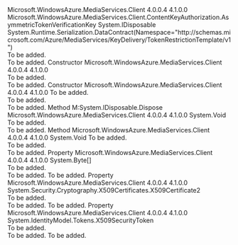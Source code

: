 <Type Name="X509CertTokenVerificationKey" FullName="Microsoft.WindowsAzure.MediaServices.Client.ContentKeyAuthorization.X509CertTokenVerificationKey">
  <TypeSignature Language="C#" Value="public class X509CertTokenVerificationKey : Microsoft.WindowsAzure.MediaServices.Client.ContentKeyAuthorization.AsymmetricTokenVerificationKey, IDisposable" />
  <TypeSignature Language="ILAsm" Value=".class public auto ansi beforefieldinit X509CertTokenVerificationKey extends Microsoft.WindowsAzure.MediaServices.Client.ContentKeyAuthorization.AsymmetricTokenVerificationKey implements class System.IDisposable" />
  <TypeSignature Language="DocId" Value="T:Microsoft.WindowsAzure.MediaServices.Client.ContentKeyAuthorization.X509CertTokenVerificationKey" />
  <TypeSignature Language="VB.NET" Value="Public Class X509CertTokenVerificationKey&#xA;Inherits AsymmetricTokenVerificationKey&#xA;Implements IDisposable" />
  <TypeSignature Language="F#" Value="type X509CertTokenVerificationKey = class&#xA;    inherit AsymmetricTokenVerificationKey&#xA;    interface IDisposable" />
  <AssemblyInfo>
    <AssemblyName>Microsoft.WindowsAzure.MediaServices.Client</AssemblyName>
    <AssemblyVersion>4.0.0.4</AssemblyVersion>
    <AssemblyVersion>4.1.0.0</AssemblyVersion>
  </AssemblyInfo>
  <Base>
    <BaseTypeName>Microsoft.WindowsAzure.MediaServices.Client.ContentKeyAuthorization.AsymmetricTokenVerificationKey</BaseTypeName>
  </Base>
  <Interfaces>
    <Interface>
      <InterfaceName>System.IDisposable</InterfaceName>
    </Interface>
  </Interfaces>
  <Attributes>
    <Attribute>
      <AttributeName>System.Runtime.Serialization.DataContract(Namespace="http://schemas.microsoft.com/Azure/MediaServices/KeyDelivery/TokenRestrictionTemplate/v1")</AttributeName>
    </Attribute>
  </Attributes>
  <Docs>
    <summary>To be added.</summary>
    <remarks>To be added.</remarks>
  </Docs>
  <Members>
    <Member MemberName=".ctor">
      <MemberSignature Language="C#" Value="public X509CertTokenVerificationKey ();" />
      <MemberSignature Language="ILAsm" Value=".method public hidebysig specialname rtspecialname instance void .ctor() cil managed" />
      <MemberSignature Language="DocId" Value="M:Microsoft.WindowsAzure.MediaServices.Client.ContentKeyAuthorization.X509CertTokenVerificationKey.#ctor" />
      <MemberSignature Language="VB.NET" Value="Public Sub New ()" />
      <MemberType>Constructor</MemberType>
      <AssemblyInfo>
        <AssemblyName>Microsoft.WindowsAzure.MediaServices.Client</AssemblyName>
        <AssemblyVersion>4.0.0.4</AssemblyVersion>
        <AssemblyVersion>4.1.0.0</AssemblyVersion>
      </AssemblyInfo>
      <Parameters />
      <Docs>
        <summary>To be added.</summary>
        <remarks>To be added.</remarks>
      </Docs>
    </Member>
    <Member MemberName=".ctor">
      <MemberSignature Language="C#" Value="public X509CertTokenVerificationKey (System.Security.Cryptography.X509Certificates.X509Certificate2 cert);" />
      <MemberSignature Language="ILAsm" Value=".method public hidebysig specialname rtspecialname instance void .ctor(class System.Security.Cryptography.X509Certificates.X509Certificate2 cert) cil managed" />
      <MemberSignature Language="DocId" Value="M:Microsoft.WindowsAzure.MediaServices.Client.ContentKeyAuthorization.X509CertTokenVerificationKey.#ctor(System.Security.Cryptography.X509Certificates.X509Certificate2)" />
      <MemberSignature Language="VB.NET" Value="Public Sub New (cert As X509Certificate2)" />
      <MemberSignature Language="F#" Value="new Microsoft.WindowsAzure.MediaServices.Client.ContentKeyAuthorization.X509CertTokenVerificationKey : System.Security.Cryptography.X509Certificates.X509Certificate2 -&gt; Microsoft.WindowsAzure.MediaServices.Client.ContentKeyAuthorization.X509CertTokenVerificationKey" Usage="new Microsoft.WindowsAzure.MediaServices.Client.ContentKeyAuthorization.X509CertTokenVerificationKey cert" />
      <MemberType>Constructor</MemberType>
      <AssemblyInfo>
        <AssemblyName>Microsoft.WindowsAzure.MediaServices.Client</AssemblyName>
        <AssemblyVersion>4.0.0.4</AssemblyVersion>
        <AssemblyVersion>4.1.0.0</AssemblyVersion>
      </AssemblyInfo>
      <Parameters>
        <Parameter Name="cert" Type="System.Security.Cryptography.X509Certificates.X509Certificate2" />
      </Parameters>
      <Docs>
        <param name="cert">To be added.</param>
        <summary>To be added.</summary>
        <remarks>To be added.</remarks>
      </Docs>
    </Member>
    <Member MemberName="Dispose">
      <MemberSignature Language="C#" Value="public void Dispose ();" />
      <MemberSignature Language="ILAsm" Value=".method public hidebysig newslot virtual instance void Dispose() cil managed" />
      <MemberSignature Language="DocId" Value="M:Microsoft.WindowsAzure.MediaServices.Client.ContentKeyAuthorization.X509CertTokenVerificationKey.Dispose" />
      <MemberSignature Language="VB.NET" Value="Public Sub Dispose ()" />
      <MemberSignature Language="F#" Value="abstract member Dispose : unit -&gt; unit&#xA;override this.Dispose : unit -&gt; unit" Usage="x509CertTokenVerificationKey.Dispose " />
      <MemberType>Method</MemberType>
      <Implements>
        <InterfaceMember>M:System.IDisposable.Dispose</InterfaceMember>
      </Implements>
      <AssemblyInfo>
        <AssemblyName>Microsoft.WindowsAzure.MediaServices.Client</AssemblyName>
        <AssemblyVersion>4.0.0.4</AssemblyVersion>
        <AssemblyVersion>4.1.0.0</AssemblyVersion>
      </AssemblyInfo>
      <ReturnValue>
        <ReturnType>System.Void</ReturnType>
      </ReturnValue>
      <Parameters />
      <Docs>
        <summary>To be added.</summary>
        <remarks>To be added.</remarks>
      </Docs>
    </Member>
    <Member MemberName="Dispose">
      <MemberSignature Language="C#" Value="protected virtual void Dispose (bool disposing);" />
      <MemberSignature Language="ILAsm" Value=".method familyhidebysig newslot virtual instance void Dispose(bool disposing) cil managed" />
      <MemberSignature Language="DocId" Value="M:Microsoft.WindowsAzure.MediaServices.Client.ContentKeyAuthorization.X509CertTokenVerificationKey.Dispose(System.Boolean)" />
      <MemberSignature Language="VB.NET" Value="Protected Overridable Sub Dispose (disposing As Boolean)" />
      <MemberSignature Language="F#" Value="abstract member Dispose : bool -&gt; unit&#xA;override this.Dispose : bool -&gt; unit" Usage="x509CertTokenVerificationKey.Dispose disposing" />
      <MemberType>Method</MemberType>
      <AssemblyInfo>
        <AssemblyName>Microsoft.WindowsAzure.MediaServices.Client</AssemblyName>
        <AssemblyVersion>4.0.0.4</AssemblyVersion>
        <AssemblyVersion>4.1.0.0</AssemblyVersion>
      </AssemblyInfo>
      <ReturnValue>
        <ReturnType>System.Void</ReturnType>
      </ReturnValue>
      <Parameters>
        <Parameter Name="disposing" Type="System.Boolean" />
      </Parameters>
      <Docs>
        <param name="disposing">To be added.</param>
        <summary>To be added.</summary>
        <remarks>To be added.</remarks>
      </Docs>
    </Member>
    <Member MemberName="RawBody">
      <MemberSignature Language="C#" Value="public override byte[] RawBody { get; set; }" />
      <MemberSignature Language="ILAsm" Value=".property instance unsigned int8[] RawBody" />
      <MemberSignature Language="DocId" Value="P:Microsoft.WindowsAzure.MediaServices.Client.ContentKeyAuthorization.X509CertTokenVerificationKey.RawBody" />
      <MemberSignature Language="VB.NET" Value="Public Overrides Property RawBody As Byte()" />
      <MemberSignature Language="F#" Value="member this.RawBody : byte[] with get, set" Usage="Microsoft.WindowsAzure.MediaServices.Client.ContentKeyAuthorization.X509CertTokenVerificationKey.RawBody" />
      <MemberType>Property</MemberType>
      <AssemblyInfo>
        <AssemblyName>Microsoft.WindowsAzure.MediaServices.Client</AssemblyName>
        <AssemblyVersion>4.0.0.4</AssemblyVersion>
        <AssemblyVersion>4.1.0.0</AssemblyVersion>
      </AssemblyInfo>
      <ReturnValue>
        <ReturnType>System.Byte[]</ReturnType>
      </ReturnValue>
      <Docs>
        <summary>To be added.</summary>
        <value>To be added.</value>
        <remarks>To be added.</remarks>
      </Docs>
    </Member>
    <Member MemberName="X509Certificate2">
      <MemberSignature Language="C#" Value="public System.Security.Cryptography.X509Certificates.X509Certificate2 X509Certificate2 { get; }" />
      <MemberSignature Language="ILAsm" Value=".property instance class System.Security.Cryptography.X509Certificates.X509Certificate2 X509Certificate2" />
      <MemberSignature Language="DocId" Value="P:Microsoft.WindowsAzure.MediaServices.Client.ContentKeyAuthorization.X509CertTokenVerificationKey.X509Certificate2" />
      <MemberSignature Language="VB.NET" Value="Public ReadOnly Property X509Certificate2 As X509Certificate2" />
      <MemberSignature Language="F#" Value="member this.X509Certificate2 : System.Security.Cryptography.X509Certificates.X509Certificate2" Usage="Microsoft.WindowsAzure.MediaServices.Client.ContentKeyAuthorization.X509CertTokenVerificationKey.X509Certificate2" />
      <MemberType>Property</MemberType>
      <AssemblyInfo>
        <AssemblyName>Microsoft.WindowsAzure.MediaServices.Client</AssemblyName>
        <AssemblyVersion>4.0.0.4</AssemblyVersion>
        <AssemblyVersion>4.1.0.0</AssemblyVersion>
      </AssemblyInfo>
      <ReturnValue>
        <ReturnType>System.Security.Cryptography.X509Certificates.X509Certificate2</ReturnType>
      </ReturnValue>
      <Docs>
        <summary>To be added.</summary>
        <value>To be added.</value>
        <remarks>To be added.</remarks>
      </Docs>
    </Member>
    <Member MemberName="X509SecurityToken">
      <MemberSignature Language="C#" Value="public System.IdentityModel.Tokens.X509SecurityToken X509SecurityToken { get; }" />
      <MemberSignature Language="ILAsm" Value=".property instance class System.IdentityModel.Tokens.X509SecurityToken X509SecurityToken" />
      <MemberSignature Language="DocId" Value="P:Microsoft.WindowsAzure.MediaServices.Client.ContentKeyAuthorization.X509CertTokenVerificationKey.X509SecurityToken" />
      <MemberSignature Language="VB.NET" Value="Public ReadOnly Property X509SecurityToken As X509SecurityToken" />
      <MemberSignature Language="F#" Value="member this.X509SecurityToken : System.IdentityModel.Tokens.X509SecurityToken" Usage="Microsoft.WindowsAzure.MediaServices.Client.ContentKeyAuthorization.X509CertTokenVerificationKey.X509SecurityToken" />
      <MemberType>Property</MemberType>
      <AssemblyInfo>
        <AssemblyName>Microsoft.WindowsAzure.MediaServices.Client</AssemblyName>
        <AssemblyVersion>4.0.0.4</AssemblyVersion>
        <AssemblyVersion>4.1.0.0</AssemblyVersion>
      </AssemblyInfo>
      <ReturnValue>
        <ReturnType>System.IdentityModel.Tokens.X509SecurityToken</ReturnType>
      </ReturnValue>
      <Docs>
        <summary>To be added.</summary>
        <value>To be added.</value>
        <remarks>To be added.</remarks>
      </Docs>
    </Member>
  </Members>
</Type>